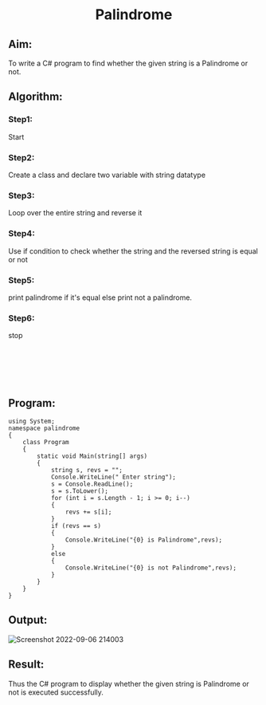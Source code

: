 # <p align="center">Palindrome</p>
## Aim:
To write a C# program to find whether the given string is a Palindrome or not.
## Algorithm:
### Step1:
Start

### Step2:
Create a class and declare two variable with string datatype

### Step3:
Loop over the entire string and reverse it

### Step4:
Use if condition to check whether the string and the reversed string is equal or not

### Step5:
print palindrome if it's equal else print not a palindrome.

### Step6:
stop
<br/><br/><br/><br/><br/><br/>

## Program:
```
using System;
namespace palindrome
{
    class Program
    {
        static void Main(string[] args)
        {
            string s, revs = "";
            Console.WriteLine(" Enter string");
            s = Console.ReadLine();
            s = s.ToLower();
            for (int i = s.Length - 1; i >= 0; i--)
            {
                revs += s[i];
            }
            if (revs == s)
            {
                Console.WriteLine("{0} is Palindrome",revs);
            }
            else
            {
                Console.WriteLine("{0} is not Palindrome",revs);
            }
        }
    }
}
```
## Output:
![Screenshot 2022-09-06 214003](https://user-images.githubusercontent.com/75234790/188788449-a927bb31-b0f4-451c-a3be-d00aa2e2027b.png)



## Result:
Thus the C# program to display whether the given string is Palindrome or not is executed successfully.
